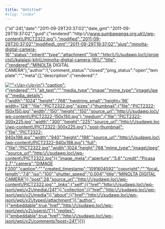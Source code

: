 ```yaml
---
title: "Untitled"
#slug: "index"
---
```


{"id":241,"date":"2011-09-29T20:37:02","date\_gmt":"2011-09-29T19:37:02","guid":{"rendered":"http:\\/\\/www.sumbawanga.org.uk\\/wp-content\\/PICT2322.jpg"},"modified":"2011-09-29T20:37:02","modified\_gmt":"2011-09-29T19:37:02","slug":"minolta-digital-camera-16","status":"inherit","type":"attachment","link":"http:\\/\\/sudawp.loc\\/projects\\/kalalasi-kiln\\/minolta-digital-camera-16\\/","title":{"rendered":"MINOLTA DIGITAL CAMERA"},"author":1,"comment\_status":"closed","ping\_status":"open","template":"","meta":\[\],"description":{"rendered":"

[![\"\"](\"http:\/\/sudawp.loc\/wp-content\/PICT2322-300x225.jpg\")<\\/a><\\/p>\\n"},"caption":{"rendered":""},"alt\_text":"","media\_type":"image","mime\_type":"image\\/jpeg","media\_details":{"width":"1024","height":"768","hwstring\_small":"height='96' width='128'","file":"PICT2322.jpg","sizes":{"thumbnail":{"file":"PICT2322-150x150.jpg","width":"150","height":"150","source\_url":"http:\\/\\/sudawp.loc\\/wp-content\\/PICT2322-150x150.jpg"},"medium":{"file":"PICT2322-300x225.jpg","width":"300","height":"225","source\_url":"http:\\/\\/sudawp.loc\\/wp-content\\/PICT2322-300x225.jpg"},"post-thumbnail":{"file":"PICT2322-940x198.jpg","width":"940","height":"198","source\_url":"http:\\/\\/sudawp.loc\\/wp-content\\/PICT2322-940x198.jpg"},"full":{"file":"PICT2322.jpg","width":1024,"height":768,"mime\_type":"image\\/jpeg","source\_url":"http:\\/\\/sudawp.loc\\/wp-content\\/PICT2322.jpg"}},"image\_meta":{"aperture":"5.6","credit":"Picasa 2.7","camera":"DiMAGE F200","caption":"","created\_timestamp":"1091604592","copyright":"","focal\_length":"7.8","iso":"100","shutter\_speed":"0.004","title":"MINOLTA DIGITAL CAMERA"}},"post":28,"source\_url":"http:\\/\\/sudawp.loc\\/wp-content\\/PICT2322.jpg","\_links":{"self":\[{"href":"http:\\/\\/sudawp.loc\\/wp-json\\/wp\\/v2\\/media\\/241"}\],"collection":\[{"href":"http:\\/\\/sudawp.loc\\/wp-json\\/wp\\/v2\\/media"}\],"about":\[{"href":"http:\\/\\/sudawp.loc\\/wp-json\\/wp\\/v2\\/types\\/attachment"}\],"author":\[{"embeddable":true,"href":"http:\\/\\/sudawp.loc\\/wp-json\\/wp\\/v2\\/users\\/1"}\],"replies":\[{"embeddable":true,"href":"http:\\/\\/sudawp.loc\\/wp-json\\/wp\\/v2\\/comments?post=241"}\]}}](http:\/\/sudawp.loc\/wp-content\/PICT2322.jpg)